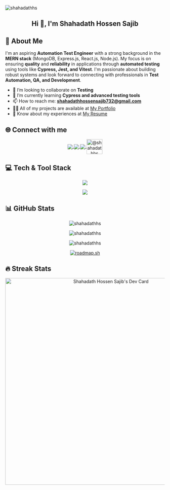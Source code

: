 ![shahadathhs](https://socialify.git.ci/shahadathhs/shahadathhs/image?description=1&descriptionEditable=Automation%20Test%20Engineer%20%7C%20DevOps%20Enthusiast%20&font=Jost&language=1&name=1&owner=1&pattern=Floating%20Cogs&theme=Auto)

<h2 align="center">Hi 👋, I'm Shahadath Hossen Sajib</h2>

## 💫 About Me

I'm an aspiring **Automation Test Engineer** with a strong background in the **MERN stack** (MongoDB, Express.js, React.js, Node.js). My focus is on ensuring **quality** and **reliability** in applications through **automated testing** using tools like **Cypress, Jest, and Vitest**. I'm passionate about building robust systems and look forward to connecting with professionals in **Test Automation, QA, and Development**.

- 👯 I’m looking to collaborate on **Testing**
- 🌱 I’m currently learning **Cypress and advanced testing tools**
- 📫 How to reach me: **shahadathhossensajib732@gmail.com**
- 👨‍💻 All of my projects are available at [My Portfolio](https://shahadathhs.vercel.app)
- 📄 Know about my experiences at [My Resume](https://docs.google.com/document/d/1F4lDxGKNkrY5k2UB7CEjSSNqoK06COyGfz5KDlSH0kY/edit?usp=sharing)

## 🌐 Connect with me

<p align="center">
  <a href="https://dev.to/shahadathhs" target="_blank">
    <img align="center" src="https://skillicons.dev/icons?i=devto&theme=dark" />
  </a>
  <a href="https://linkedin.com/in/shahadathhs" target="_blank">
    <img align="center" src="https://skillicons.dev/icons?i=linkedin&theme=dark" />
  </a>
  <a href="https://gitlab.com/shahadathhs" target="_blank">
    <img align="center" src="https://skillicons.dev/icons?i=gitlab&theme=dark" />
  </a>
  <a href="https://medium.com/@shahadathhs" target="_blank">
    <img align="center" src="https://raw.githubusercontent.com/rahuldkjain/github-profile-readme-generator/master/src/images/icons/Social/medium.svg" alt="@shahadathhs" height="47" width="50" />
  </a>
</p>

## 💻 Tech & Tool Stack

<p align="center">
  <img align="center" src="https://skillicons.dev/icons?i=js,ts,react,nextjs,nodejs,express,mongodb,vercel&theme=dark" /> 
</p>

<p align="center">
  <img align="center" src="https://skillicons.dev/icons?i=vscode,idea,postman,git,github,jest,vitest,cypress&theme=dark" /> 
</p>


## 📊 GitHub Stats

<p align="center">
  <img src="https://github-readme-stats.vercel.app/api?username=shahadathhs&show_icons=true&locale=en&rank_icon=percentile&theme=transparent" alt="shahadathhs" />
</p>

<p align="center">
  <img src="https://github-readme-stats.vercel.app/api/top-langs/?username=shahadathhs&size_weight=0.5&count_weight=0.5&langs_count=4&theme=transparent" alt="shahadathhs" />
</p>

<p align="center">
  <img src="https://github-readme-streak-stats.herokuapp.com/?user=shahadathhs&theme=transparent" alt="shahadathhs" />
</p>

<p align="center">
  <a href="https://roadmap.sh/u/shahadathhs"><img src="https://roadmap.sh/card/wide/6508f59dd5295d7a8120f897?variant=dark" alt="roadmap.sh"/></a>
</a>

## 🔥 Streak Stats

<div align="center"> 
<a href="https://app.daily.dev/shahadathhs"><img src="https://api.daily.dev/devcards/v2/6ZhjUdRchhuOpkZR8LgkG.png?type=wide&r=xnu" width="652" alt="Shahadath Hossen Sajib's Dev Card"/></a>
</div>
